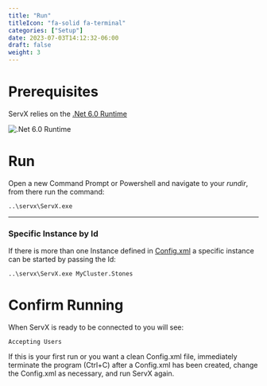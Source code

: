 ```yaml
---
title: "Run"
titleIcon: "fa-solid fa-terminal"
categories: ["Setup"]
date: 2023-07-03T14:12:32-06:00
draft: false
weight: 3
---
```


# Prerequisites

ServX relies on the [.Net 6.0 Runtime](https://dotnet.microsoft.com/en-us/download/dotnet/6.0)

![.Net 6.0 Runtime](/images/net-runtime.png)

# Run

Open a new Command Prompt or Powershell and navigate to your *rundir*, from there run the command:

    ..\servx\ServX.exe

---

### Specific Instance by Id

If there is more than one Instance defined in [Config.xml](/config) a specific instance can be started by passing the Id:

    ..\servx\ServX.exe MyCluster.Stones


# Confirm Running

When ServX is ready to be connected to you will see:

    Accepting Users

If this is your first run or you want a clean Config.xml file, immediately terminate the program (Ctrl+C) after a Config.xml has been created, change the Config.xml as necessary, and run ServX again.
